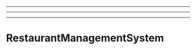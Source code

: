 --------------------------------------------------------------------
----------------------------------------------------------------------------------------------------
----------------------------------------------------------------------------------------------------
# RestaurantManagementSystem

